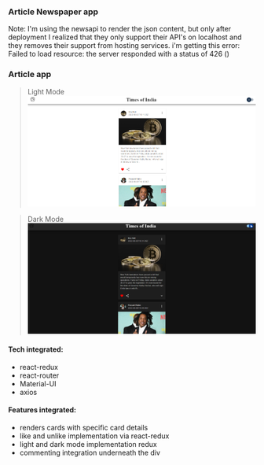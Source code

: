### Article Newspaper app 
Note: I'm using the newsapi to render the json content, but only after deployment I realized that they only support their API's on localhost and they removes their support from hosting services. i'm getting this error: Failed to load resource: the server responded with a status of 426 ()

### Article app 
> Light Mode
![](lightmode.PNG)

> Dark Mode 
![](darkmode.PNG)

#### Tech integrated:
- react-redux
- react-router
- Material-UI 
- axios 

#### Features integrated:
- renders cards with specific card details
- like and unlike implementation via react-redux
- light and dark mode implementation redux
- commenting integration underneath the div
